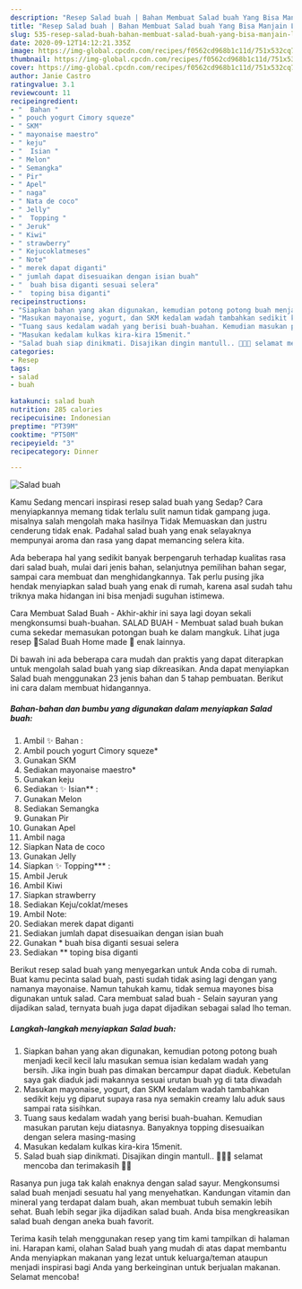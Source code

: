 ```yaml
---
description: "Resep Salad buah | Bahan Membuat Salad buah Yang Bisa Manjain Lidah"
title: "Resep Salad buah | Bahan Membuat Salad buah Yang Bisa Manjain Lidah"
slug: 535-resep-salad-buah-bahan-membuat-salad-buah-yang-bisa-manjain-lidah
date: 2020-09-12T14:12:21.335Z
image: https://img-global.cpcdn.com/recipes/f0562cd968b1c11d/751x532cq70/salad-buah-foto-resep-utama.jpg
thumbnail: https://img-global.cpcdn.com/recipes/f0562cd968b1c11d/751x532cq70/salad-buah-foto-resep-utama.jpg
cover: https://img-global.cpcdn.com/recipes/f0562cd968b1c11d/751x532cq70/salad-buah-foto-resep-utama.jpg
author: Janie Castro
ratingvalue: 3.1
reviewcount: 11
recipeingredient:
- "  Bahan "
- " pouch yogurt Cimory squeze"
- " SKM"
- " mayonaise maestro"
- " keju"
- "  Isian "
- " Melon"
- " Semangka"
- " Pir"
- " Apel"
- " naga"
- " Nata de coco"
- " Jelly"
- "  Topping "
- " Jeruk"
- " Kiwi"
- " strawberry"
- " Kejucoklatmeses"
- " Note"
- " merek dapat diganti"
- " jumlah dapat disesuaikan dengan isian buah"
- "  buah bisa diganti sesuai selera"
- "  toping bisa diganti"
recipeinstructions:
- "Siapkan bahan yang akan digunakan, kemudian potong potong buah menjadi kecil kecil lalu masukan semua isian kedalam wadah yang bersih. Jika ingin buah pas dimakan bercampur dapat diaduk. Kebetulan saya gak diaduk jadi makannya sesuai urutan buah yg di tata diwadah"
- "Masukan mayonaise, yogurt, dan SKM kedalam wadah tambahkan sedikit keju yg diparut supaya rasa nya semakin creamy lalu aduk saus sampai rata sisihkan."
- "Tuang saus kedalam wadah yang berisi buah-buahan. Kemudian masukan parutan keju diatasnya. Banyaknya topping disesuaikan dengan selera masing-masing"
- "Masukan kedalam kulkas kira-kira 15menit."
- "Salad buah siap dinikmati. Disajikan dingin mantull.. 🖤🖤🖤 selamat mencoba dan terimakasih 🌹👋"
categories:
- Resep
tags:
- salad
- buah

katakunci: salad buah 
nutrition: 285 calories
recipecuisine: Indonesian
preptime: "PT39M"
cooktime: "PT50M"
recipeyield: "3"
recipecategory: Dinner

---
```



![Salad buah](https://img-global.cpcdn.com/recipes/f0562cd968b1c11d/751x532cq70/salad-buah-foto-resep-utama.jpg)

Kamu Sedang mencari inspirasi resep salad buah yang Sedap? Cara menyiapkannya memang tidak terlalu sulit namun tidak gampang juga. misalnya salah mengolah maka hasilnya Tidak Memuaskan dan justru cenderung tidak enak. Padahal salad buah yang enak selayaknya mempunyai aroma dan rasa yang dapat memancing selera kita.

Ada beberapa hal yang sedikit banyak berpengaruh terhadap kualitas rasa dari salad buah, mulai dari jenis bahan, selanjutnya pemilihan bahan segar, sampai cara membuat dan menghidangkannya. Tak perlu pusing jika hendak menyiapkan salad buah yang enak di rumah, karena asal sudah tahu triknya maka hidangan ini bisa menjadi suguhan istimewa.

Cara Membuat Salad Buah - Akhir-akhir ini saya lagi doyan sekali mengkonsumsi buah-buahan. SALAD BUAH - Membuat salad buah bukan cuma sekedar memasukan potongan buah ke dalam mangkuk. Lihat juga resep 🍓Salad Buah Home made 🍇 enak lainnya.


Di bawah ini ada beberapa cara mudah dan praktis yang dapat diterapkan untuk mengolah salad buah yang siap dikreasikan. Anda dapat menyiapkan Salad buah menggunakan 23 jenis bahan dan 5 tahap pembuatan. Berikut ini cara dalam membuat hidangannya.

<!--inarticleads1-->

##### Bahan-bahan dan bumbu yang digunakan dalam menyiapkan Salad buah:

1. Ambil  ✨ Bahan :
1. Ambil  pouch yogurt Cimory squeze*
1. Gunakan  SKM
1. Sediakan  mayonaise maestro*
1. Gunakan  keju
1. Sediakan  ✨ Isian** :
1. Gunakan  Melon
1. Sediakan  Semangka
1. Gunakan  Pir
1. Gunakan  Apel
1. Ambil  naga
1. Siapkan  Nata de coco
1. Gunakan  Jelly
1. Siapkan  ✨ Topping*** :
1. Ambil  Jeruk
1. Ambil  Kiwi
1. Siapkan  strawberry
1. Sediakan  Keju/coklat/meses
1. Ambil  Note:
1. Sediakan  merek dapat diganti
1. Sediakan  jumlah dapat disesuaikan dengan isian buah
1. Gunakan  * buah bisa diganti sesuai selera
1. Sediakan  ** toping bisa diganti


Berikut resep salad buah yang menyegarkan untuk Anda coba di rumah. Buat kamu pecinta salad buah, pasti sudah tidak asing lagi dengan yang namanya mayonaise. Namun tahukah kamu, tidak semua mayones bisa digunakan untuk salad. Cara membuat salad buah - Selain sayuran yang dijadikan salad, ternyata buah juga dapat dijadikan sebagai salad lho teman. 

<!--inarticleads2-->

##### Langkah-langkah menyiapkan Salad buah:

1. Siapkan bahan yang akan digunakan, kemudian potong potong buah menjadi kecil kecil lalu masukan semua isian kedalam wadah yang bersih. Jika ingin buah pas dimakan bercampur dapat diaduk. Kebetulan saya gak diaduk jadi makannya sesuai urutan buah yg di tata diwadah
1. Masukan mayonaise, yogurt, dan SKM kedalam wadah tambahkan sedikit keju yg diparut supaya rasa nya semakin creamy lalu aduk saus sampai rata sisihkan.
1. Tuang saus kedalam wadah yang berisi buah-buahan. Kemudian masukan parutan keju diatasnya. Banyaknya topping disesuaikan dengan selera masing-masing
1. Masukan kedalam kulkas kira-kira 15menit.
1. Salad buah siap dinikmati. Disajikan dingin mantull.. 🖤🖤🖤 selamat mencoba dan terimakasih 🌹👋


Rasanya pun juga tak kalah enaknya dengan salad sayur. Mengkonsumsi salad buah menjadi sesuatu hal yang menyehatkan. Kandungan vitamin dan mineral yang terdapat dalam buah, akan membuat tubuh semakin lebih sehat. Buah lebih segar jika dijadikan salad buah. Anda bisa mengkreasikan salad buah dengan aneka buah favorit. 

Terima kasih telah menggunakan resep yang tim kami tampilkan di halaman ini. Harapan kami, olahan Salad buah yang mudah di atas dapat membantu Anda menyiapkan makanan yang lezat untuk keluarga/teman ataupun menjadi inspirasi bagi Anda yang berkeinginan untuk berjualan makanan. Selamat mencoba!
